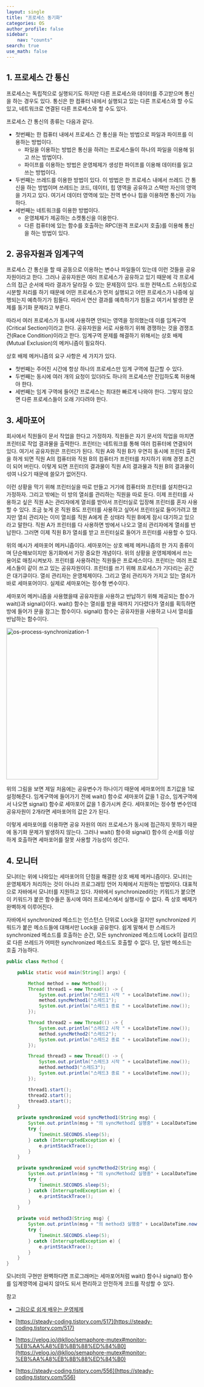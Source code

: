 ```yaml
---
layout: single
title: "프로세스 동기화"
categories: OS
author_profile: false
sidebar:
    nav: "counts"
search: true
use_math: false
---
```


## 1. 프로세스 간 통신

프로세스는 독립적으로 실행되기도 하지만 다른 프로세스와 데이터를 주고받으며 통신을 하는 경우도 있다. 통신은 한 컴퓨터 내에서 실행되고 있는 다른 프로세스와 할 수도 있고, 네트워크로 연결된 다른 프로세스와 할 수도 있다.



프로세스 간 통신의 종류는 다음과 같다.

- 첫번째는 한 컴퓨터 내에서 프로세스 간 통신을 하는 방법으로 파일과 파이프를 이용하는 방법이다.
  - 파일을 이용하는 방법은 통신을 하려는 프로세스들이 하나의 파일을 이용해 읽고 쓰는 방법이다.
  - 파이프를 이용하는 방법은 운영체제가 생성한 파이프를 이용해 데이터를 읽고 쓰는 방법이다.
- 두번째는 쓰레드를 이용한 방법이 있다. 이 방법은 한 프로세스 내에서 쓰레드 간 통신을 하는 방법이며 쓰레드는 코드, 데이터, 힙 영역을 공유하고 스택만 자신의 영역을 가지고 있다. 여기서 데이터 영역에 있는 전역 변수나 힙을 이용하면 통신이 가능하다.
- 세번째는 네트워크를 이용한 방법이다.
  - 운영체제가 제공하는 소켓통신을 이용한다.
  - 다른 컴퓨터에 있는 함수를 호출하는 RPC(원격 프로시저 호출)를 이용해 통신을 하는 방법이 있다.



## 2. 공유자원과 임계구역

프로세스 간 통신을 할 때 공동으로 이용하는 변수나 파일들이 있는데 이런 것들을 공유자원이라고 한다. 그러나 공유자원은 여러 프로세스가 공유하고 있기 때문에 각 프로세스의 접근 순서에 따라 결과가 달라질 수 있는 문제점이 있다. 또한 컨텍스트 스위칭으로 시분할 처리를 하기 때문에 어떤 프로세스가 먼저 실행되고 어떤 프로세스가 나중에 실행되는지 예측하기가 힘들다. 따라서 연산 결과를 예측하기가 힘들고 여기서 발생한 문제를 동기화 문제라고 부른다.



따라서 여러 프로세스가 동시에 사용하면 안되는 영역을 정의했는데 이를 임계구역(Critical Section)이라고 한다. 공유자원을 서로 사용하기 위해 경쟁하는 것을 경쟁조건(Race Condition)이라고 한다. 임계구역 문제를 해결하기 위해서는 상호 배제(Mutual Exclusion)의 메커니즘이 필요하다.



상호 배제 메커니즘의 요구 사항은 세 가지가 있다.

- 첫번째는 주어진 시간에 항상 하나의 프로세스만 임계 구역에 접근할 수 있다.
- 두번째는 동시에 여러 개의 요청이 있더라도 하나의 프로세스만 진입하도록 허용해야 한다.
- 세번째는 임계 구역에 들어간 프로세스는 최대한 빠르게 나와야 한다. 그렇지 않으면 다른 프로세스들이 오래 기다려야 한다.



## 3. 세마포어

회사에서 직원들이 문서 작업을 한다고 가정하자. 직원들은 자기 문서의 작업을 마치면 프린터로 작업 결과물을 출력한다. 프린터는 네트워크를 통해 여러 컴퓨터에 연결되어 있다. 여기서 공유자원은 프린터가 된다. 직원 A와 직원 B가 우연히 동시에 프린터 출력을 하게 되면 직원 A의 컴퓨터와 직원 B의 컴퓨터가 프린터를 차지하기 위해 경쟁 조건이 되어 버린다. 이렇게 되면 프린터의 결과물이 직원 A의 결과물과 직원 B의 결과물이 섞여 나오기 때문에 쓸모가 없어진다.



이런 상황을 막기 위해 프린터실을 따로 만들고 거기에 컴퓨터와 프린터를 설치한다고 가정하자. 그리고 밖에는 이 방의 열쇠를 관리하는 직원을 따로 둔다. 이제 프린터를 사용하고 싶은 직원 A는 관리자에게 열쇠를 받아서 프린터실로 입장해 프린터를 혼자 사용할 수 있다. 조금 늦게 온 직원 B도 프린터를 사용하고 싶어서 프린터실로 들어가려고 했지만 열쇠 관리자는 이미 열쇠를 직원 A에게 준 상태라 직원 B에게 잠시 대기하고 있으라고 말한다. 직원 A가 프린터를 다 사용하면 방에서 나오고 열쇠 관리자에게 열쇠를 반납한다. 그러면 이제 직원 B가 열쇠를 받고 프린터실로 들어가 프린터를 사용할 수 있다.



위의 예시가 세마포어 메커니즘이다. 세마포어는 상호 배제 메커니즘의 한 가지 종류이며 단순해보이지만 동기화에서 가장 중요한 개념이다. 위의 상황을 운영체제에서 쓰는 용어로 매칭시켜보자. 프린터를 사용하려는 직원들은 프로세스이다. 프린터는 여러 프로세스들이 같이 쓰고 있는 공유자원이다. 프린터를 쓰기 위해 프로세스가 기다리는 공간은 대기큐이다. 열쇠 관리자는 운영체제이다. 그리고 열쇠 관리자가 가지고 있는 열쇠가 바로 세마포어이다. 실제로 세마포어는 정수형 변수이다.



세마포어 메커니즘을 사용했을때 공유자원을 사용하고 반납하기 위해 제공되는 함수가 wait()과 signal()이다. wait() 함수는 열쇠를 받을 때까지 기다렸다가 열쇠를 획득하면 방에 들어가 문을 잠그는 함수이다. signal() 함수는 공유자원을 사용하고 나서 열쇠를 반납하는 함수이다.



<img src="{{site.url}}/images/2023-09-13-os-process-synchronization/semaphore.png" alt="os-process-synchronization-1" width="400px">




위의 그림을 보면 제일 처음에는 공유변수가 하나이기 때문에 세마포어의 초기값을 1로 설정해준다. 임계구역에 들어가기 전에 wait() 함수로 세마포어 값을 1 감소, 임계구역에서 나오면 signal() 함수로 세마포어 값을 1 증가시켜 준다. 세마포어는 정수형 변수인데 공유자원이 2개라면 세마포어의 값은 2가 된다. 



이렇게 세마포어를 이용하면 공유 자원의 여러 프로세스가 동시에 접근하지 못하기 때문에 동기화 문제가 발생하지 않는다. 그러나 wait() 함수와 signal() 함수의 순서를 이상하게 호출하면 세마포어를 잘못 사용할 가능성이 생긴다. 



## 4. 모니터

모니터는 위에 나와있는 세마포어의 단점을 해결한 상호 배제 메커니즘이다. 모니터는 운영체제가 처리하는 것이 아니라 프로그래밍 언어 자체에서 지원하는 방법이다. 대표적으로 자바에서 모니터를 지원하고 있다. 자바에서 synchronized라는 키워드가 붙으면 이 키워드가 붙은 함수들은 동시에 여러 프로세스에서 실행시킬 수 없다. 즉 상호 배제가 완벽하게 이루어진다. 



자바에서 synchronized 메소드는 인스턴스 단위로 Lock을 걸지만 synchronized 키워드가 붙은 메소드들에 대해서만 Lock을 공유한다. 쉽게 말해서 한 스레드가 synchronized 메소드를 호출하는 순간, 모든 synchronized 메소드에 Lock이 걸리므로 다른 쓰레드가 어떠한 synchronized 메소드도 호출할 수 없다. 단, 일반 메소드는 호출 가능하다.



```java
public class Method {

    public static void main(String[] args) {

        Method method = new Method();
        Thread thread1 = new Thread(() -> {
            System.out.println("스레드1 시작 " + LocalDateTime.now());
            method.syncMethod1("스레드1");
            System.out.println("스레드1 종료 " + LocalDateTime.now());
        });

        Thread thread2 = new Thread(() -> {
            System.out.println("스레드2 시작 " + LocalDateTime.now());
            method.syncMethod2("스레드2");
            System.out.println("스레드2 종료 " + LocalDateTime.now());
        });

        Thread thread3 = new Thread(() -> {
            System.out.println("스레드3 시작 " + LocalDateTime.now());
            method.method3("스레드3");
            System.out.println("스레드3 종료 " + LocalDateTime.now());
        });

        thread1.start();
        thread2.start();
        thread3.start();
    }

    private synchronized void syncMethod1(String msg) {
        System.out.println(msg + "의 syncMethod1 실행중" + LocalDateTime.now());
        try {
            TimeUnit.SECONDS.sleep(5);
        } catch (InterruptedException e) {
            e.printStackTrace();
        }
    }

    private synchronized void syncMethod2(String msg) {
        System.out.println(msg + "의 syncMethod2 실행중" + LocalDateTime.now());
        try {
            TimeUnit.SECONDS.sleep(5);
        } catch (InterruptedException e) {
            e.printStackTrace();
        }
    }

    private void method3(String msg) {
        System.out.println(msg + "의 method3 실행중" + LocalDateTime.now());
        try {
            TimeUnit.SECONDS.sleep(5);
        } catch (InterruptedException e) {
            e.printStackTrace();
        }
    }
}
```



모니터의 구현만 완벽하다면 프로그래머는 세마포어처럼 wait() 함수나 signal() 함수를 임계영역에 감싸지 않아도 되서 편리하고 안전하게 코드를 작성할 수 있다.



참고

- [그림으로 쉽게 배우는 운영체제](https://www.inflearn.com/course/%EB%B9%84%EC%A0%84%EA%B3%B5%EC%9E%90-%EC%9A%B4%EC%98%81%EC%B2%B4%EC%A0%9C/dashboard)
- [https://steady-coding.tistory.com/517](https://steady-coding.tistory.com/517)
- [https://velog.io/@klloo/semaphore-mutex#monitor-%EB%AA%A8%EB%8B%88%ED%84%B0](https://velog.io/@klloo/semaphore-mutex#monitor-%EB%AA%A8%EB%8B%88%ED%84%B0)

- [https://steady-coding.tistory.com/556](https://steady-coding.tistory.com/556)
